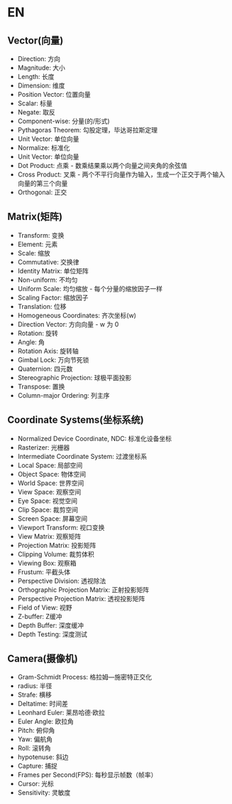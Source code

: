 # EN

## Vector(向量)

- Direction: 方向
- Magnitude: 大小
- Length: 长度
- Dimension: 维度
- Position Vector: 位置向量
- Scalar: 标量
- Negate: 取反
- Component-wise: 分量(的/形式)
- Pythagoras Theorem: 勾股定理，毕达哥拉斯定理
- Unit Vector: 单位向量
- Normalize: 标准化
- Unit Vector: 单位向量
- Dot Product: 点乘 - 数乘结果乘以两个向量之间夹角的余弦值
- Cross Product: 叉乘 - 两个不平行向量作为输入，生成一个正交于两个输入向量的第三个向量
- Orthogonal: 正交

## Matrix(矩阵)

- Transform: 变换
- Element: 元素
- Scale: 缩放
- Commutative: 交换律
- Identity Matrix: 单位矩阵
- Non-uniform: 不均匀
- Uniform Scale: 均匀缩放 - 每个分量的缩放因子一样
- Scaling Factor: 缩放因子
- Translation: 位移
- Homogeneous Coordinates: 齐次坐标(w)
- Direction Vector: 方向向量 - w 为 0
- Rotation: 旋转
- Angle: 角
- Rotation Axis: 旋转轴
- Gimbal Lock: 万向节死锁
- Quaternion: 四元数
- Stereographic Projection: 球极平面投影
- Transpose: 置换
- Column-major Ordering: 列主序

## Coordinate Systems(坐标系统)

- Normalized Device Coordinate, NDC: 标准化设备坐标
- Rasterizer: 光栅器
- Intermediate Coordinate System: 过渡坐标系
- Local Space: 局部空间
- Object Space: 物体空间
- World Space: 世界空间
- View Space: 观察空间
- Eye Space: 视觉空间
- Clip Space: 裁剪空间
- Screen Space: 屏幕空间
- Viewport Transform: 视口变换
- View Matrix: 观察矩阵
- Projection Matrix: 投影矩阵
- Clipping Volume: 裁剪体积
- Viewing Box: 观察箱
- Frustum: 平截头体
- Perspective Division: 透视除法
- Orthographic Projection Matrix: 正射投影矩阵
- Perspective Projection Matrix: 透视投影矩阵
- Field of View: 视野
- Z-buffer: Z缓冲
- Depth Buffer: 深度缓冲
- Depth Testing: 深度测试

## Camera(摄像机)

- Gram-Schmidt Process: 格拉姆—施密特正交化
- radius: 半径
- Strafe: 横移
- Deltatime: 时间差
- Leonhard Euler: 莱昂哈德·欧拉
- Euler Angle: 欧拉角
- Pitch: 俯仰角
- Yaw: 偏航角
- Roll: 滚转角
- hypotenuse: 斜边
- Capture: 捕捉
- Frames per Second(FPS): 每秒显示帧数（帧率）
- Cursor: 光标
- Sensitivity: 灵敏度
